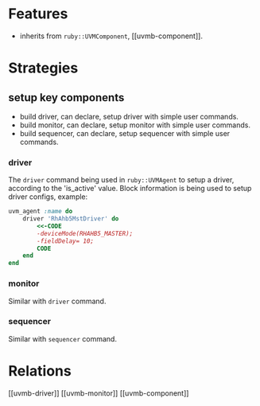 # Features
- inherits from `ruby::UVMComponent`, [[uvmb-component]].
# Strategies
## setup key components
- build driver, can declare, setup driver with simple user commands.
- build monitor, can declare, setup monitor with simple user commands.
- build sequencer, can declare, setup sequencer with simple user commands.

### driver
The `driver` command being used in `ruby::UVMAgent` to setup a driver, according to the 'is_active' value. Block information is being used to setup driver configs, example:
```ruby
uvm_agent :name do
	driver 'RhAhb5MstDriver' do
		<<-CODE
		-deviceMode(RHAHB5_MASTER);
		-fieldDelay= 10;
		CODE
	end
end
```

### monitor
Similar with `driver` command.
### sequencer
Similar with `sequencer` command.


# Relations
[[uvmb-driver]]
[[uvmb-monitor]]
[[uvmb-component]]
